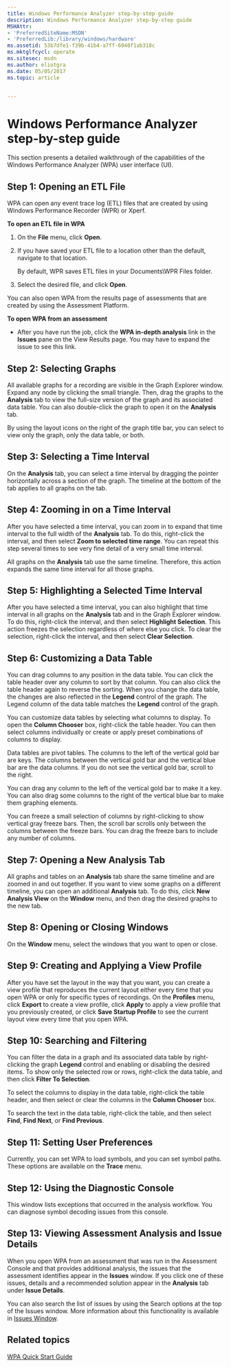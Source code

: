 ```yaml
---
title: Windows Performance Analyzer step-by-step guide
description: Windows Performance Analyzer step-by-step guide
MSHAttr:
- 'PreferredSiteName:MSDN'
- 'PreferredLib:/library/windows/hardware'
ms.assetid: 53b7dfe1-f39b-41b4-a7ff-6040f1ab318c
ms.mktglfcycl: operate
ms.sitesec: msdn
ms.author: eliotgra
ms.date: 05/05/2017
ms.topic: article


---
```


# Windows Performance Analyzer step-by-step guide


This section presents a detailed walkthrough of the capabilities of the Windows Performance Analyzer (WPA) user interface (UI).

## Step 1: Opening an ETL File


WPA can open any event trace log (ETL) files that are created by using Windows Performance Recorder (WPR) or Xperf.

**To open an ETL file in WPA**

1.  On the **File** menu, click **Open**.

2.  If you have saved your ETL file to a location other than the default, navigate to that location.

    By default, WPR saves ETL files in your Documents\\WPR Files folder.

3.  Select the desired file, and click **Open**.

You can also open WPA from the results page of assessments that are created by using the Assessment Platform.

**To open WPA from an assessment**

-   After you have run the job, click the **WPA in-depth analysis** link in the **Issues** pane on the View Results page. You may have to expand the issue to see this link.

## Step 2: Selecting Graphs


All available graphs for a recording are visible in the Graph Explorer window. Expand any node by clicking the small triangle. Then, drag the graphs to the **Analysis** tab to view the full-size version of the graph and its associated data table. You can also double-click the graph to open it on the **Analysis** tab.

By using the layout icons on the right of the graph title bar, you can select to view only the graph, only the data table, or both.

## Step 3: Selecting a Time Interval


On the **Analysis** tab, you can select a time interval by dragging the pointer horizontally across a section of the graph. The timeline at the bottom of the tab applies to all graphs on the tab.

## Step 4: Zooming in on a Time Interval


After you have selected a time interval, you can zoom in to expand that time interval to the full width of the **Analysis** tab. To do this, right-click the interval, and then select **Zoom to selected time range**. You can repeat this step several times to see very fine detail of a very small time interval.

All graphs on the **Analysis** tab use the same timeline. Therefore, this action expands the same time interval for all those graphs.

## Step 5: Highlighting a Selected Time Interval


After you have selected a time interval, you can also highlight that time interval in all graphs on the **Analysis** tab and in the Graph Explorer window. To do this, right-click the interval, and then select **Highlight Selection**. This action freezes the selection regardless of where else you click. To clear the selection, right-click the interval, and then select **Clear Selection**.

## Step 6: Customizing a Data Table


You can drag columns to any position in the data table. You can click the table header over any column to sort by that column. You can also click the table header again to reverse the sorting. When you change the data table, the changes are also reflected in the **Legend** control of the graph. The Legend column of the data table matches the **Legend** control of the graph.

You can customize data tables by selecting what columns to display. To open the **Column Chooser** box, right-click the table header. You can then select columns individually or create or apply preset combinations of columns to display.

Data tables are pivot tables. The columns to the left of the vertical gold bar are keys. The columns between the vertical gold bar and the vertical blue bar are the data columns. If you do not see the vertical gold bar, scroll to the right.

You can drag any column to the left of the vertical gold bar to make it a key. You can also drag some columns to the right of the vertical blue bar to make them graphing elements.

You can freeze a small selection of columns by right-clicking to show vertical gray freeze bars. Then, the scroll bar scrolls only between the columns between the freeze bars. You can drag the freeze bars to include any number of columns.

## Step 7: Opening a New Analysis Tab


All graphs and tables on an **Analysis** tab share the same timeline and are zoomed in and out together. If you want to view some graphs on a different timeline, you can open an additional **Analysis** tab. To do this, click **New Analysis View** on the **Window** menu, and then drag the desired graphs to the new tab.

## Step 8: Opening or Closing Windows


On the **Window** menu, select the windows that you want to open or close.

## Step 9: Creating and Applying a View Profile


After you have set the layout in the way that you want, you can create a view profile that reproduces the current layout either every time that you open WPA or only for specific types of recordings. On the **Profiles** menu, click **Export** to create a view profile, click **Apply** to apply a view profile that you previously created, or click **Save Startup Profile** to see the current layout view every time that you open WPA.

## Step 10: Searching and Filtering


You can filter the data in a graph and its associated data table by right-clicking the graph **Legend** control and enabling or disabling the desired items. To show only the selected row or rows, right-click the data table, and then click **Filter To Selection**.

To select the columns to display in the data table, right-click the table header, and then select or clear the columns in the **Column Chooser** box.

To search the text in the data table, right-click the table, and then select **Find**, **Find Next**, or **Find Previous**.

## Step 11: Setting User Preferences


Currently, you can set WPA to load symbols, and you can set symbol paths. These options are available on the **Trace** menu.

## Step 12: Using the Diagnostic Console


This window lists exceptions that occurred in the analysis workflow. You can diagnose symbol decoding issues from this console.

## Step 13: Viewing Assessment Analysis and Issue Details


When you open WPA from an assessment that was run in the Assessment Console and that provides additional analysis, the issues that the assessment identifies appear in the **Issues** window. If you click one of these issues, details and a recommended solution appear in the **Analysis** tab under **Issue Details**.

You can also search the list of issues by using the Search options at the top of the Issues window. More information about this functionality is available in [Issues Window](issues-window.md).

## Related topics


[WPA Quick Start Guide](wpa-quick-start-guide.md)

 

 







